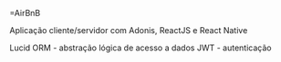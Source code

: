 =AirBnB

Aplicação cliente/servidor com Adonis, ReactJS e React Native

Lucid ORM - abstração lógica de acesso a dados
JWT - autenticação
